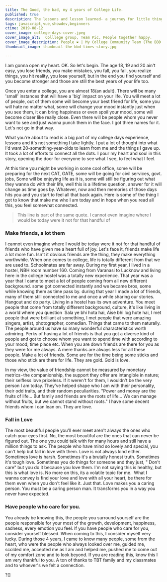 ```yaml
---
title: The Good, the bad, my 4 years of College Life.
published: true
description: The lessons and lesson learned- a journey for little things or let me rephrase it A journey of that me to this me for the better.
tags: javascript,vue,showdev,beginners
ctime: 2019-08-12
cover_image: college-days-cover.jpeg
cover_image_alt:  Colllege group, Team Pic, People together happy.
cover_image_description: People ❤ | My College Community Team (The BBD Times)
thumbnail_image: thumbnail-the-bbd-times-story.jpg

---
```


I am gonna open my heart. OK. So let's begin.
The age 18, 19 and 20 ain't easy, you lose friends, you make mistakes, you fall, you fail, you realize things, you hit reality, you lose yourself, but in the end you find yourself and you become stronger and those are still the best years of your life too.

Once you enter a college, you are almost 18(an adult). There will be many 'small' instances that will have a 'big' impact on your life. You will meet a lot of people, out of them some will become your best friend for life, some you will hate no matter what, some will change your mood instantly just when you see them, it can bring happiness or even spoil your mood, some will become closer like really close. Even there will be people whom you never want to see and just wanna punch them in the face. I got three names for it. Let's not go in that way.

What you're about to read is a big part of my college days experience, lessons and it's not something I take lightly. I put a lot of thought into what I'd want 20-something-year-olds to learn from me and the things I gave up. It took a lot of efforts to connect all the dots. I pour my heart and soul in this story, opening the door for everyone to see what I see, to feel what I feel.

At this time you might be working in some cool office, some will be preparing for the next CAT, GATE, some will be going for civil services, govt. jobs, Some will be enjoying life as it is,  some will still be figuring out what they wanna do with their life, well this is a lifetime question, answer for it will change as time goes by. Whatever, now and then memories of those days hits you and you start to feel all that back again. Here is some of the thing I got to know that make me who I am today and in hope when you read all this, you feel somewhat connected.

> This line is part of the same quote. I cannot even imagine where I would be today were it not for that handful of


### Make friends, a lot them
I cannot even imagine where I would be today were it not for that handful of friends who have given me a heart full of joy. Let's face it, friends make life a lot more fun. Isn't it obvious friends are the thing, they make everything worthwhile. When one comes to college, life is totally different from that we are used to. Schoolmates are far away. During my first year, I lived in a hostel, NBH room number 160. Coming from Varanasi to Lucknow and living here in the college hostel was a totally new experience. That year was a year that I came to meet a lot of people coming from all new different background. some got connected instantly and we became bros, some while knowing them as time pass by. during that year I made a lot of friends, many of them still connected to me and once a while sharing our stories. Hangout and do party. Living in a hostel has its own adventure. You meet people that come from totally different background, culture, it's like living in a world where you question 
Sala ye bhi hota hai, Aise bhi log hote hai, I met people that were brilliant at something, I met people that were amazing singers, artist, photographer, comedian. Things that came to them naturally. The people around us have so many wonderful characteristics worth admiring.
Perks of having a lot of friends is that you got a diverse kind of people and got to choose whom you want to spend time with according to your mood, time place etc. When you are down friends are there for you as they were for me always. A mere thanks are always less for all these people. Make a lot of friends. Some are for the time being some sticks and those who stick are there for life. They are gold. Gold is love.


In my view, the value of friendship cannot be measured by monetary metrics - the companionship, the support they offer are intangible in nature; their selfless love priceless. If it weren't for them, I wouldn't be the very person I am today. They've helped shape who I am with their personality, their odd traits, and their random peculiarities.
"Power and money are the fruits of life…
But family and friends are the roots of life…
We can manage without fruits, but we cannot stand without roots."
I have some decent friends whom i can lean on. They are love.
### Fall in Love
The most beautiful people you'll ever meet aren't always the ones who catch your eyes first. No, the most beautiful are the ones that can never be figured out. The one you could talk with for many hours and still have a million things to ask. The people who have mind so lovely and special, you can't help but fall in love with them.
Love is not always kind either. Sometimes love is harsh. Sometimes it's a brutally honest truth. Sometimes it's tough love. Sometimes you do things for someone and they just, " Don't care" but you do it because you love them. I'm not saying this is healthy, but this is what love is. No more on this, its a volatile topic for me. 
What I wanna convey is find your love and love with all your heart, be there for them even when you don't feel like it. Just that. Love makes you a caring person. You must be a caring person man. It transforms you in a way you never have expected. 
### Have people who care for you.
You already be knowing this, the people you surround yourself are the people responsible for your most of the growth, development, happiness, sadness, every emotion you feel. If you have people who care for you, consider yourself blessed. When coming to this, I consider myself very lucky. During those 4 years, I came to know many people, some from the heart, who were the people who always looked over me, guided me, scolded me, accepted me as I am and helped me, pushed me to come out of my comfort zone and to look beyond. If you are reading this, know this I am very thankful to you. A ton of thanks to TBT family and my classmates and to whoever's we felt a connection.

?[]